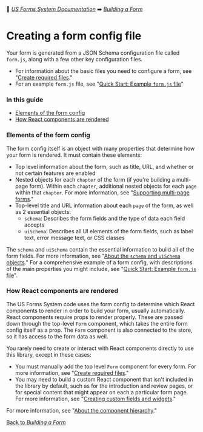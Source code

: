 :book: [*US Forms System Documentation*](../README.md) :arrow_right: [*Building a Form*](./README.md)

# Creating a form config file

Your form is generated from a JSON Schema configuration file called `form.js`, along with a few other key configuration files.

- For information about the basic files you need to configure a form, see "[Create required files](../getting-started/installing-the-us-forms-system-in-an-existing-application.md#create-required-files)."
- For an example `form.js` file, see "[Quick Start: Example `form.js` file](quick-start-example-formjs-file.md)"

### In this guide

- [Elements of the form config](#elements-of-the-form-config)
- [How React components are rendered](#how-react-components-are-rendered)

### Elements of the form config

The form config itself is an object with many properties that determine how your form is rendered. It must contain these elements:
- Top level information about the form, such as title, URL, and whether or not certain features are enabled
- Nested objects for each `chapter` of the form (if you're building a multi-page form). Within each `chapter`, additional nested objects for each `page` within that `chapter`. For more information, see "[Supporting multi-page forms](../customizing-the-library/creating-custom-fields-and-widgets.md#supporting-multi-page-forms)."
- Top-level title and URL information about each `page` of the form, as well as 2 essential objects:
  - `schema`: Describes the form fields and the type of data each field accepts
  - `uiSchema`: Describes all UI elements of the form fields, such as label text, error message text, or CSS classes

The `schema` and `uiSchema` contain the essential information to build all of the form fields. For more information, see "[About the `schema` and `uiSchema` objects](about-the-schema-and-uischema-objects)." For a comprehensive example of a form config, with descriptions of the main properties you might include, see "[Quick Start: Example `form.js` file](quick-start-example-formjs-file.md)".

### How React components are rendered

The US Forms System code uses the form config to determine which React components to render in order to build your form, usually automatically. React components require props to render properly. These are passed down through the top-level `Form` component, which takes the entire form config itself as a prop. The `Form` component is also connected to the store, so it has access to the form data as well.

You rarely need to create or interact with React components directly to use this library, except in these cases:

- You must manually add the top level `Form` component for every form. For more information, see "[Create required files](../getting-started/installing-the-us-forms-system-in-an-existing-application#create-required-files)."
- You may need to build a custom React component that isn't included in the library by default, such as for the introduction and review pages, or for special content that might appear on each a particular form page. For more information, see "[Creating custom fields and widgets](../customizing-the-library/creating-custom-fields-and-widgets)."

For more information, see "[About the component hierarchy](../how-the-library-works/about-the-component-hierarchy)."

[Back to *Building a Form*](./README.md)
